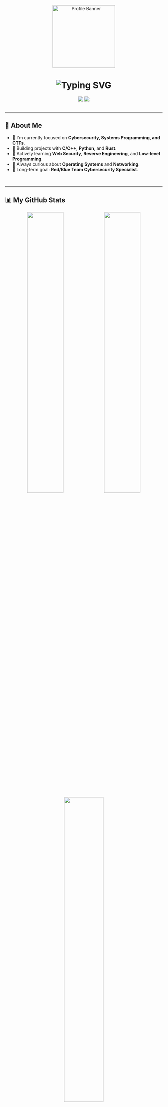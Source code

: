 <!-- AlmostGPH/AlmostGPH - Special GitHub Profile README -->

<p align="center">
  <img src="https://s2.loli.net/2024/07/06/VPj2XqzFITxRugb.png" width="200" alt="Profile Banner" />
</p>

<h1 align="center">
  <img src="https://readme-typing-svg.herokuapp.com?font=Fira+Code&weight=500&size=36&pause=1000&color=00FFFF&center=true&vCenter=true&width=800&lines=Hi%2C+I'm+1r0ny;Student+of+Cybersecurity+in+SDU;Always+Learning+and+Building+%F0%9F%9A%80" alt="Typing SVG" />
</h1>

<div align="center">
  <a href="https://almostgph.github.io" target="_blank">
    <img src="https://img.shields.io/badge/Blog-%2300FFFF?style=for-the-badge&logo=ghost&logoColor=white" />
  </a>
  <a href="mailto:your.email@example.com" target="_blank">
    <img src="https://img.shields.io/badge/Email-%2300FFFF?style=for-the-badge&logo=gmail&logoColor=white" />
  </a>
</div>

<br/>

---

## 🚀 About Me

- 🧠 I'm currently focused on **Cybersecurity, Systems Programming, and CTFs**.
- 🔭 Building projects with **C/C++**, **Python**, and **Rust**.
- 🌱 Actively learning **Web Security**, **Reverse Engineering**, and **Low-level Programming**.
- 🧩 Always curious about **Operating Systems** and **Networking**.
- 🎯 Long-term goal: **Red/Blue Team Cybersecurity Specialist**.

<br/>

---

## 📊 My GitHub Stats

<div align="center">
  <img src="https://github-readme-stats.vercel.app/api?username=AlmostGPH&show_icons=true&theme=tokyonight&hide_border=true&custom_title=1r0ny's%20GitHub%20Stats" width="48%" />
  <img src="https://github-readme-streak-stats.herokuapp.com/?user=AlmostGPH&theme=tokyonight&hide_border=true" width="48%" />
</div>

<div align="center">
  <img src="https://github-readme-stats.vercel.app/api/top-langs/?username=AlmostGPH&layout=compact&theme=tokyonight&hide_border=true" width="50%" />
</div>

<br/>

---

## 🛠️ My Stack

<div align="center">
  <img src="https://skillicons.dev/icons?i=c,cpp,python,md,nodejs,rust,js,css,docker,latex&perline=6&theme=dark" />
</div>

<br/>

---

## 🧰 My Tools

<div align="center">
  <img src="https://skillicons.dev/icons?i=vscode,windows,neovim,vim,github,obsidian,linux,arch,kali,photoshop&perline=6&theme=dark" />
</div>

<br/>

---

## 🌐 Welcome to My Blog

<div align="center">
  <a href="https://almostgph.github.io" target="_blank">
    <img src="https://readme-typing-svg.herokuapp.com?font=Fira+Code&weight=500&size=24&pause=1000&color=00FFFF&center=true&vCenter=true&width=500&lines=Visit+AlmostGPH+Blog;Cybersecurity+Research%2C+Notes%2C+and+More..." alt="Visit Blog" />
  </a>
</div>

---

<p align="center">
  <img src="https://capsule-render.vercel.app/api?type=waving&color=00FFFF&height=100&section=footer"/>
</p>
